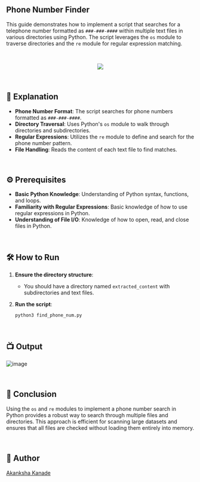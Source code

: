 ## Phone Number Finder

This guide demonstrates how to implement a script that searches for a telephone number formatted as `###-###-####` within multiple text files in various directories using Python. The script leverages the `os` module to traverse directories and the `re` module for regular expression matching.

<br>

<p align="center">
    <img src="https://github.com/user-attachments/assets/46bdf1b5-071b-4f11-803d-65c5d33bb43b">
</p>

<br>

## 🌟 Explanation

- **Phone Number Format**: The script searches for phone numbers formatted as `###-###-####`.
- **Directory Traversal**: Uses Python's `os` module to walk through directories and subdirectories.
- **Regular Expressions**: Utilizes the `re` module to define and search for the phone number pattern.
- **File Handling**: Reads the content of each text file to find matches.

<br>

## ⚙️ Prerequisites

- **Basic Python Knowledge**: Understanding of Python syntax, functions, and loops.
- **Familiarity with Regular Expressions**: Basic knowledge of how to use regular expressions in Python.
- **Understanding of File I/O**: Knowledge of how to open, read, and close files in Python.

<br>

## 🛠️ How to Run

1. **Ensure the directory structure**:
   - You should have a directory named `extracted_content` with subdirectories and text files.

2. **Run the script**:
    ```python
    python3 find_phone_num.py
    ```
 
<br>

## 📺 Output

![image](https://github.com/user-attachments/assets/df94bcdd-ca90-43cc-b8e2-ccbbd37cb55e)

<br>

## 📜 Conclusion

Using the `os` and `re` modules to implement a phone number search in Python provides a robust way to search through multiple files and directories. This approach is efficient for scanning large datasets and ensures that all files are checked without loading them entirely into memory.

<br>

## 👻 Author

[Akanksha Kanade](https://github.com/CandyBeans1609)
